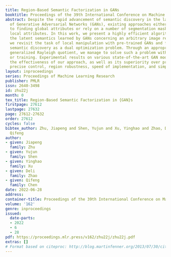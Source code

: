 ```yaml
---
title: Region-Based Semantic Factorization in GANs
booktitle: Proceedings of the 39th International Conference on Machine Learning
abstract: Despite the rapid advancement of semantic discovery in the latent space
  of Generative Adversarial Networks (GANs), existing approaches either are limited
  to finding global attributes or rely on a number of segmentation masks to identify
  local attributes. In this work, we present a highly efficient algorithm to factorize
  the latent semantics learned by GANs concerning an arbitrary image region. Concretely,
  we revisit the task of local manipulation with pre-trained GANs and formulate region-based
  semantic discovery as a dual optimization problem. Through an appropriately defined
  generalized Rayleigh quotient, we manage to solve such a problem without any annotations
  or training. Experimental results on various state-of-the-art GAN models demonstrate
  the effectiveness of our approach, as well as its superiority over prior arts regarding
  precise control, region robustness, speed of implementation, and simplicity of use.
layout: inproceedings
series: Proceedings of Machine Learning Research
publisher: PMLR
issn: 2640-3498
id: zhu22j
month: 0
tex_title: Region-Based Semantic Factorization in {GAN}s
firstpage: 27612
lastpage: 27632
page: 27612-27632
order: 27612
cycles: false
bibtex_author: Zhu, Jiapeng and Shen, Yujun and Xu, Yinghao and Zhao, Deli and Chen,
  Qifeng
author:
- given: Jiapeng
  family: Zhu
- given: Yujun
  family: Shen
- given: Yinghao
  family: Xu
- given: Deli
  family: Zhao
- given: Qifeng
  family: Chen
date: 2022-06-28
address:
container-title: Proceedings of the 39th International Conference on Machine Learning
volume: '162'
genre: inproceedings
issued:
  date-parts:
  - 2022
  - 6
  - 28
pdf: https://proceedings.mlr.press/v162/zhu22j/zhu22j.pdf
extras: []
# Format based on citeproc: http://blog.martinfenner.org/2013/07/30/citeproc-yaml-for-bibliographies/
---
```


